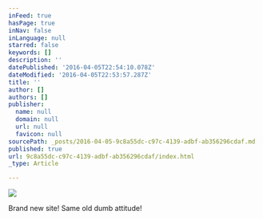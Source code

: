 ```yaml
---
inFeed: true
hasPage: true
inNav: false
inLanguage: null
starred: false
keywords: []
description: ''
datePublished: '2016-04-05T22:54:10.078Z'
dateModified: '2016-04-05T22:53:57.287Z'
title: ''
author: []
authors: []
publisher:
  name: null
  domain: null
  url: null
  favicon: null
sourcePath: _posts/2016-04-05-9c8a55dc-c97c-4139-adbf-ab356296cdaf.md
published: true
url: 9c8a55dc-c97c-4139-adbf-ab356296cdaf/index.html
_type: Article

---
```

![](https://the-grid-user-content.s3-us-west-2.amazonaws.com/b5655bfb-57ef-4a7f-bd65-f650cb690687.jpg)

Brand new site! Same old dumb attitude!